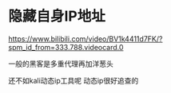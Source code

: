 # 隐藏自身IP地址







https://www.bilibili.com/video/BV1k4411d7FK/?spm_id_from=333.788.videocard.0

一般的黑客是多重代理再加洋葱头





还不如kali动态ip工具呢
动态ip很好追查的





